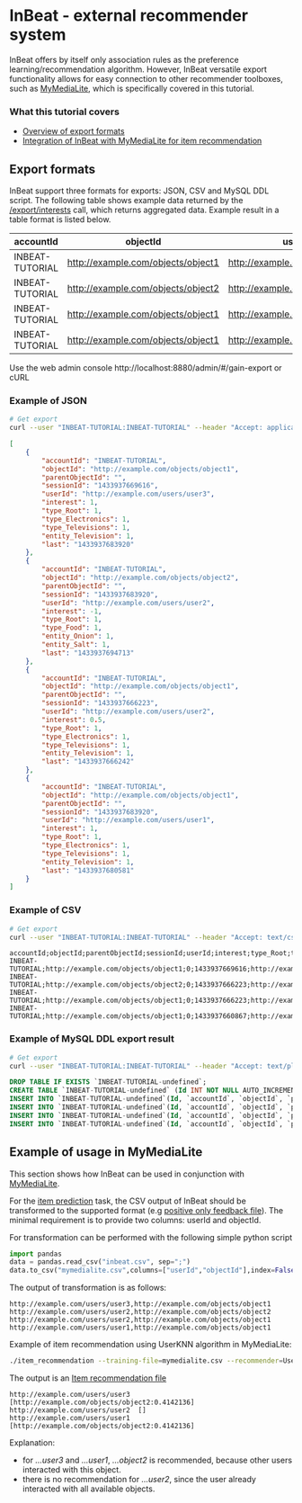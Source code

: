 # InBeat - external recommender system
InBeat offers by itself only association rules  as the preference learning/recommendation algorithm. However, InBeat versatile export functionality allows  for easy connection to other recommender toolboxes, such as [MyMediaLite](http://www.mymedialite.net/), which is specifically covered in this tutorial.


### What this tutorial covers
- [Overview of export formats](#export-formats) 
- [Integration of InBeat with MyMediaLite for item recommendation](#example-of-usage-in-mymedialite)

## Export formats

InBeat support three formats for exports: JSON, CSV and MySQL DDL script.
The following table shows example data returned by the [/export/interests](../README.md#export-of-aggregated-data) call, which returns aggregated data. Example result in a table format is listed below.

accountId | objectId | userId | sessionId | type_Root | type_Food | type_Electronics | type_Televisions | type_Radios| entity_Television | entity_Onion | entity_Salt | interest
--- | --- | --- | --- | --- | --- | --- | --- | --- | --- | --- | --- | --- 
INBEAT-TUTORIAL | http://example.com/objects/object1 | http://example.com/users/user3 | 1433937669616 | 1 | 0 | 1 | 1 | 0 | 1 | 0 | 0 | 1
INBEAT-TUTORIAL | http://example.com/objects/object2 | http://example.com/users/user2 | 1433937683920 | 1 | 1 | 0 | 0 | 0 | 0 | 1 | 1 | -1
INBEAT-TUTORIAL | http://example.com/objects/object1 | http://example.com/users/user2 | 1433937666223 | 1 | 0 | 1 | 1 | 0 | 1 | 0 | 0 | 0.5
INBEAT-TUTORIAL | http://example.com/objects/object1 | http://example.com/users/user1 | 1433937683920 | 1 | 0 | 1 | 1 | 0 | 1 | 0 | 0 | 1

Use the web admin console http://localhost:8880/admin/#/gain-export or cURL

### Example of JSON

```bash
# Get export
curl --user "INBEAT-TUTORIAL:INBEAT-TUTORIAL" --header "Accept: application/json" "http://localhost:8880/gain/api/INBEAT-TUTORIAL/export/interests" > export.json
```

```json
[
    {
        "accountId": "INBEAT-TUTORIAL",
        "objectId": "http://example.com/objects/object1",
        "parentObjectId": "",
        "sessionId": "1433937669616",
        "userId": "http://example.com/users/user3",
        "interest": 1,
        "type_Root": 1,
        "type_Electronics": 1,
        "type_Televisions": 1,
        "entity_Television": 1,
        "last": "1433937683920"
    },
    {
        "accountId": "INBEAT-TUTORIAL",
        "objectId": "http://example.com/objects/object2",
        "parentObjectId": "",
        "sessionId": "1433937683920",
        "userId": "http://example.com/users/user2",
        "interest": -1,
        "type_Root": 1,
        "type_Food": 1,
        "entity_Onion": 1,
        "entity_Salt": 1,
        "last": "1433937694713"
    },
    {
        "accountId": "INBEAT-TUTORIAL",
        "objectId": "http://example.com/objects/object1",
        "parentObjectId": "",
        "sessionId": "1433937666223",
        "userId": "http://example.com/users/user2",
        "interest": 0.5,
        "type_Root": 1,
        "type_Electronics": 1,
        "type_Televisions": 1,
        "entity_Television": 1,
        "last": "1433937666242"
    },
    {
        "accountId": "INBEAT-TUTORIAL",
        "objectId": "http://example.com/objects/object1",
        "parentObjectId": "",
        "sessionId": "1433937683920",
        "userId": "http://example.com/users/user1",
        "interest": 1,
        "type_Root": 1,
        "type_Electronics": 1,
        "type_Televisions": 1,
        "entity_Television": 1,
        "last": "1433937680581"
    }
]
```

### Example of CSV

```bash
# Get export
curl --user "INBEAT-TUTORIAL:INBEAT-TUTORIAL" --header "Accept: text/csv" "http://localhost:8880/gain/api/INBEAT-TUTORIAL/export/interests" > export.json
```

```csv
accountId;objectId;parentObjectId;sessionId;userId;interest;type_Root;type_Electronics;type_Televisions;entity_Television;last;type_Food;entity_Onion;entity_Salt
INBEAT-TUTORIAL;http://example.com/objects/object1;0;1433937669616;http://example.com/users/user3;1;1;1;1;1;1433937683920;0;0;0
INBEAT-TUTORIAL;http://example.com/objects/object2;0;1433937666223;http://example.com/users/user2;-1;1;0;0;0;1433937694713;1;1;1
INBEAT-TUTORIAL;http://example.com/objects/object1;0;1433937666223;http://example.com/users/user2;0.5;1;1;1;1;1433937666242;0;0;0
INBEAT-TUTORIAL;http://example.com/objects/object1;0;1433937660867;http://example.com/users/user1;1;1;1;1;1;1433937680581;0;0;0
```

### Example of MySQL DDL export result

```bash
# Get export
curl --user "INBEAT-TUTORIAL:INBEAT-TUTORIAL" --header "Accept: text/plain" "http://localhost:8880/gain/api/INBEAT-TUTORIAL/export/interests" > export.json
```

```sql
DROP TABLE IF EXISTS `INBEAT-TUTORIAL-undefined`; 
CREATE TABLE `INBEAT-TUTORIAL-undefined` (Id INT NOT NULL AUTO_INCREMENT PRIMARY KEY,`accountId` TEXT , `userId` TEXT, `sessionId` TEXT, `objectId` TEXT, `parentObjectId` TEXT, `interest` FLOAT default 0, `type_Root` FLOAT default 0, `type_Electronics` FLOAT default 0, `type_Televisions` FLOAT default 0, `entity_Television` FLOAT default 0, `last` FLOAT default 0, `type_Food` FLOAT default 0, `entity_Onion` FLOAT default 0, `entity_Salt` FLOAT default 0);
INSERT INTO `INBEAT-TUTORIAL-undefined`(Id, `accountId`, `objectId`, `parentObjectId`, `sessionId`, `userId`, `interest`, `type_Root`, `type_Electronics`, `type_Televisions`, `entity_Television`, `last` ) VALUES (0,"INBEAT-TUTORIAL", "http://example.com/objects/object1", "", "1433937669616", "http://example.com/users/user3", "1", "1", "1", "1", "1", "1433937683920");
INSERT INTO `INBEAT-TUTORIAL-undefined`(Id, `accountId`, `objectId`, `parentObjectId`, `sessionId`, `userId`, `interest`, `type_Root`, `type_Food`, `entity_Onion`, `entity_Salt`, `last` ) VALUES (0,"INBEAT-TUTORIAL", "http://example.com/objects/object2", "", "1433937666223", "http://example.com/users/user2", "-1", "1", "1", "1", "1", "1433937694713");
INSERT INTO `INBEAT-TUTORIAL-undefined`(Id, `accountId`, `objectId`, `parentObjectId`, `sessionId`, `userId`, `interest`, `type_Root`, `type_Electronics`, `type_Televisions`, `entity_Television`, `last` ) VALUES (0,"INBEAT-TUTORIAL", "http://example.com/objects/object1", "", "1433937666223", "http://example.com/users/user2", "0.5", "1", "1", "1", "1", "1433937666242");
INSERT INTO `INBEAT-TUTORIAL-undefined`(Id, `accountId`, `objectId`, `parentObjectId`, `sessionId`, `userId`, `interest`, `type_Root`, `type_Electronics`, `type_Televisions`, `entity_Television`, `last` ) VALUES (0,"INBEAT-TUTORIAL", "http://example.com/objects/object1", "", "1433937660867", "http://example.com/users/user1", "1", "1", "1", "1", "1", "1433937680581");
```

## Example of usage in MyMediaLite

This section shows how InBeat can be used in conjunction with [MyMediaLite](http://www.mymedialite.net/).

For the [item prediction](http://www.mymedialite.net/documentation/item_prediction.html) task, the CSV output of InBeat should be transformed to the supported format (e.g [positive only feedback file](http://www.mymedialite.net/documentation/implicit_feedback_files.html)). The minimal requirement is to provide two columns: userId and objectId. 

For transformation can be performed with the following simple python script

```python
import pandas
data = pandas.read_csv("inbeat.csv", sep=";")
data.to_csv("mymedialite.csv",columns=["userId","objectId"],index=False,header=False)
```

The output of transformation is as follows:

```csv
http://example.com/users/user3,http://example.com/objects/object1
http://example.com/users/user2,http://example.com/objects/object2
http://example.com/users/user2,http://example.com/objects/object1
http://example.com/users/user1,http://example.com/objects/object1
```

Example of item recommendation using UserKNN algorithm in MyMediaLite:
```bash
./item_recommendation --training-file=mymedialite.csv --recommender=UserKNN --prediction-file=prediction.csv
```

The output is an [Item recommendation file](http://www.mymedialite.net/documentation/item_recommendation_files.html)
```
http://example.com/users/user3	[http://example.com/objects/object2:0.4142136]
http://example.com/users/user2	[]
http://example.com/users/user1	[http://example.com/objects/object2:0.4142136]
```

Explanation:
* for  _...user3_ and  _...user1_,  _...object2_ is recommended, because other users interacted with this object.
* there is no recommendation for  _...user2_, since the user already interacted with all available objects.

